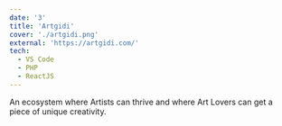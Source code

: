 ```yaml
---
date: '3'
title: 'Artgidi'
cover: './artgidi.png'
external: 'https://artgidi.com/'
tech:
  - VS Code
  - PHP
  - ReactJS
---
```


An ecosystem where Artists can thrive and where Art Lovers can get a piece of unique creativity.
